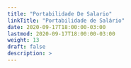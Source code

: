 ```yaml
---
title: "Portabilidade De Salario"
linkTitle: "Portabilidade de Salário"
date: 2020-09-17T18:00:00-03:00
lastmod: 2020-09-17T18:00:00-03:00
weight: 13
draft: false
description: >
---
```

